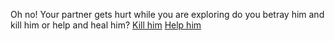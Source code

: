 Oh no! Your partner gets hurt while you are exploring do you betray him and kill him or help and heal him?
[Kill him]()
[Help him](heal.md)